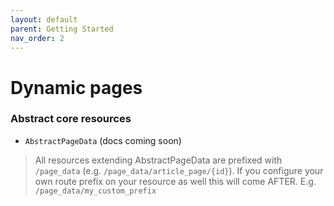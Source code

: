 ```yaml
---
layout: default
parent: Getting Started
nav_order: 2
---
```

# Dynamic pages

### Abstract core resources
- `AbstractPageData` (docs coming soon)
> All resources extending AbstractPageData are prefixed with `/page_data` (e.g. `/page_data/article_page/{id}`). If you configure your own route prefix on your resource as well this will come AFTER. E.g. `/page_data/my_custom_prefix`

